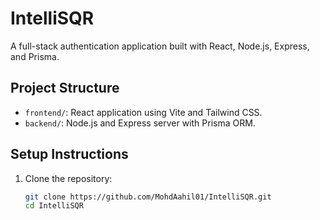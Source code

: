 # IntelliSQR

A full-stack authentication application built with React, Node.js, Express, and Prisma.

## Project Structure

- `frontend/`: React application using Vite and Tailwind CSS.
- `backend/`: Node.js and Express server with Prisma ORM.

## Setup Instructions

1. Clone the repository:
   ```bash
   git clone https://github.com/MohdAahil01/IntelliSQR.git
   cd IntelliSQR
